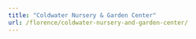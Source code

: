 ```yaml
---
title: "Coldwater Nursery & Garden Center"
url: /florence/coldwater-nursery-and-garden-center/
---
```

